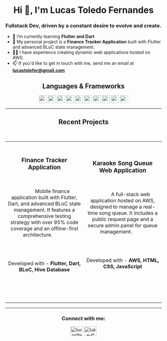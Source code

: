 <h1 align="center">Hi 👋, I'm Lucas Toledo Fernandes</h1>
<h3 align="center">Fullstack Dev, driven by a constant desire to evolve and create.</h3>

- 🌱 I’m currently learning **Flutter and Dart**
- 🔭 My personal project is a **Finance Tracker Application** built with Flutter and advanced BLoC state management.
- 👨‍💻 I have experience creating dynamic web applications hosted on AWS.
- 📫 If you'd like to get in touch with me, send me an email at **lucastolefer@gmail.com**

<h2 align="center">Languages & Frameworks</h2>
<p align="center">
<img src="https://img.shields.io/badge/Java-ED8B00?style=for-the-badge&logo=openjdk&logoColor=white" height=25>
<img src="https://img.shields.io/badge/python-3670A0?style=for-the-badge&logo=python&logoColor=ffdd54" height=25>
<img src="https://img.shields.io/badge/dart-3670A0?style=for-the-badge&logo=dart&logoColor=white" height=25>
<img src="https://img.shields.io/badge/javascript-F7DF1E?style=for-the-badge&logo=javascript&logoColor=black" height=25>
<img src="https://img.shields.io/badge/html5-%23E34F26.svg?style=for-the-badge&logo=html5&logoColor=white" height=25>
<img src="https://img.shields.io/badge/flutter-02569B?style=for-the-badge&logo=flutter&logoColor=white" height=25>
<img src="https://img.shields.io/badge/Quarkus-464850?style=for-the-badge&logo=Quarkus&logoColor=white" height=25>
<img src="https://img.shields.io/badge/Spring%20Boot-6DB33F?style=for-the-badge&logo=spring-boot&logoColor=white" height=25>
<img src="https://img.shields.io/badge/Flask-000000?style=for-the-badge&logo=flask&logoColor=white" height=25>
<img src="https://img.shields.io/badge/FastAPI-009688?style=for-the-badge&logo=fastapi&logoColor=white" height=25>
</p>

---

<h2 align="center">Recent Projects</h2>

<div align="center">
  <table>
    <tr>
      <td width="50%">
          <h3 align="center">Finance Tracker Application</h3>
          <p align="center">
            Mobile finance application built with Flutter, Dart, and advanced BLoC state management. It features a comprehensive testing strategy with over 95% code coverage and an offline-first architecture.
          </p>
          <br>
          <p align="center"> Developed with - <strong> Flutter, Dart, BLoC, Hive Database</strong><p>
          <br>
          </p>
        </td>
        <td width="50%">
          <h3 align="center">Karaoke Song Queue Web Application</h3>
          <p align="center">
            A full-stack web application hosted on AWS, designed to manage a real-time song queue. It includes a public request page and a secure admin panel for queue management.
          </p>
          <br>
          <p align="center"> Developed with - <strong> AWS, HTML, CSS, JavaScript</strong><p>
          <br>
          </p>
        </td>
    </tr>
  </table>
</div>

---

<h3 align="center">Connect with me:</h3>
<p align="center">
<a href="https://www.linkedin.com/in/lucastfernandes" target="blank"><img align="center" src="https://raw.githubusercontent.com/rahuldkjain/github-profile-readme-generator/master/src/images/icons/Social/linked-in-alt.svg" alt="lucastfernandes" height="30" width="40" /></a>
<a href="https://github.com/luke-tf" target="blank"><img align="center" src="https://raw.githubusercontent.com/rahuldkjain/github-profile-readme-generator/master/src/images/icons/Social/github.svg" alt="luke-tf" height="30" width="40" /></a>
</p>
